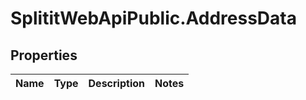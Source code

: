 # SplititWebApiPublic.AddressData

## Properties

Name | Type | Description | Notes
------------ | ------------- | ------------- | -------------


